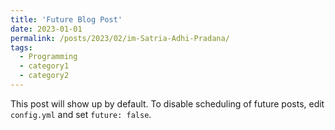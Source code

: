 ```yaml
---
title: 'Future Blog Post'
date: 2023-01-01
permalink: /posts/2023/02/im-Satria-Adhi-Pradana/
tags:
  - Programming
  - category1
  - category2
---
```


This post will show up by default. To disable scheduling of future posts, edit `config.yml` and set `future: false`. 

